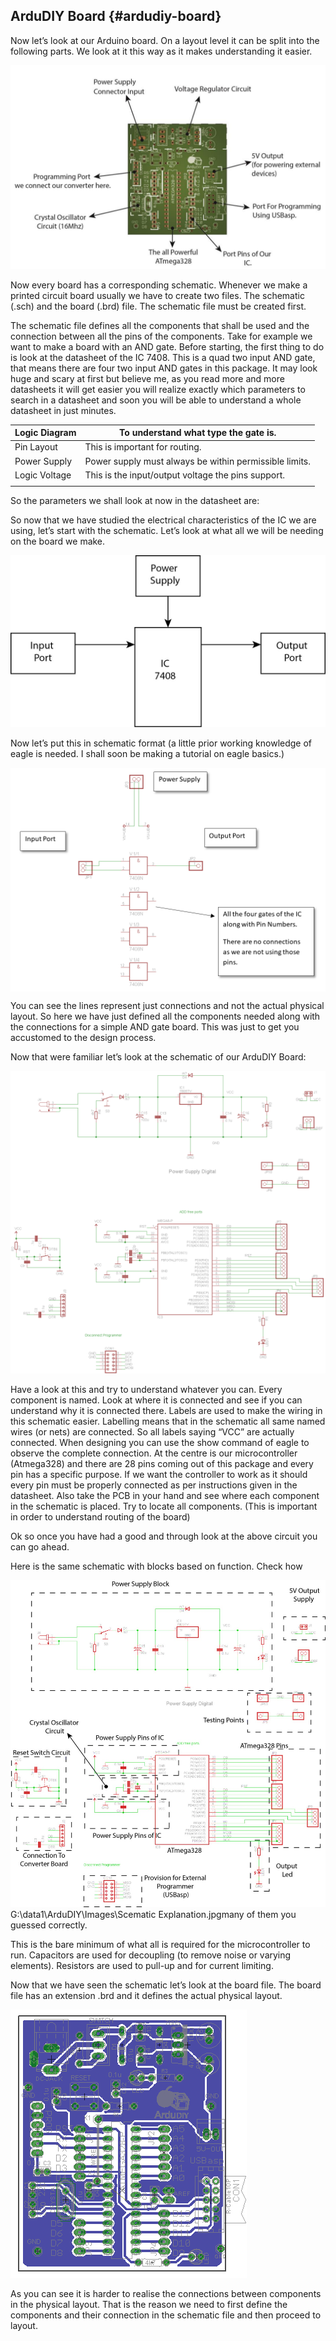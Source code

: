 ## ArduDIY Board {#ardudiy-board}

Now let’s look at our Arduino board. On a layout level it can be split into the following parts. We look at it this way as it makes understanding it easier.

![](../assets/picture_221.png)

Now every board has a corresponding schematic. Whenever we make a printed circuit board usually we have to create two files. The schematic \(.sch\) and the board \(.brd\) file. The schematic file must be created first.

The schematic file defines all the components that shall be used and the connection between all the pins of the components. Take for example we want to make a board with an AND gate. Before starting, the first thing to do is look at the datasheet of the IC 7408. This is a quad two input AND gate, that means there are four two input AND gates in this package. It may look huge and scary at first but believe me, as you read more and more datasheets it will get easier you will realize exactly which parameters to search in a datasheet and soon you will be able to understand a whole datasheet in just minutes.

| Logic Diagram | To understand what type the gate is. |
| --- | --- |
| Pin Layout | This is important for routing. |
| Power Supply | Power supply must always be within permissible limits. |
| Logic Voltage | This is the input/output voltage the pins support. |
|  |  |

So the parameters we shall look at now in the datasheet are:

So now that we have studied the electrical characteristics of the IC we are using, let’s start with the schematic. Let’s look at what all we will be needing on the board we make.

![](../assets/picture_30.jpg)


Now let’s put this in schematic format \(a little prior working knowledge of eagle is needed. I shall soon be making a tutorial on eagle basics.\)

<p align="center">
  <img src="../assets/picture_30.png" align="center">
</p>



You can see the lines represent just connections and not the actual physical layout. So here we have just defined all the components needed along with the connections for a simple AND gate board. This was just to get you accustomed to the design process.

Now that were familiar let’s look at the schematic of our ArduDIY Board:

![](../assets/picture_56.png)

Have a look at this and try to understand whatever you can. Every component is named. Look at where it is connected and see if you can understand why it is connected there. Labels are used to make the wiring in this schematic easier. Labelling means that in the schematic all same named wires \(or nets\) are connected. So all labels saying “VCC” are actually connected. When designing you can use the show command of eagle to observe the complete connection. At the centre is our microcontroller \(Atmega328\) and there are 28 pins coming out of this package and every pin has a specific purpose. If we want the controller to work as it should every pin must be properly connected as per instructions given in the datasheet. Also take the PCB in your hand and see where each component in the schematic is placed. Try to locate all components. \(This is important in order to understand routing of the board\)

Ok so once you have had a good and through look at the above circuit you can go ahead.

Here is the same schematic with blocks based on function. Check how


![](../assets/picture_57.png)G:\data1\ArduDIY\Images\Scematic Explanation.jpgmany of them you guessed correctly.

This is the bare minimum of what all is required for the microcontroller to run. Capacitors are used for decoupling \(to remove noise or varying elements\). Resistors are used to pull-up and for current limiting.

Now that we have seen the schematic let’s look at the board file. The board file has an extension .brd and it defines the actual physical layout.

![](../assets/picture_58.png)

As you can see it is harder to realise the connections between components in the physical layout. That is the reason we need to first define the components and their connection in the schematic file and then proceed to layout.
